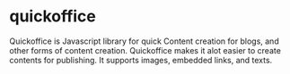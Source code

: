 # quickoffice
Quickoffice is Javascript library for quick Content creation for blogs, and other forms of content creation. Quickoffice makes it alot easier to create contents for publishing. It supports images, embedded links, and texts.
